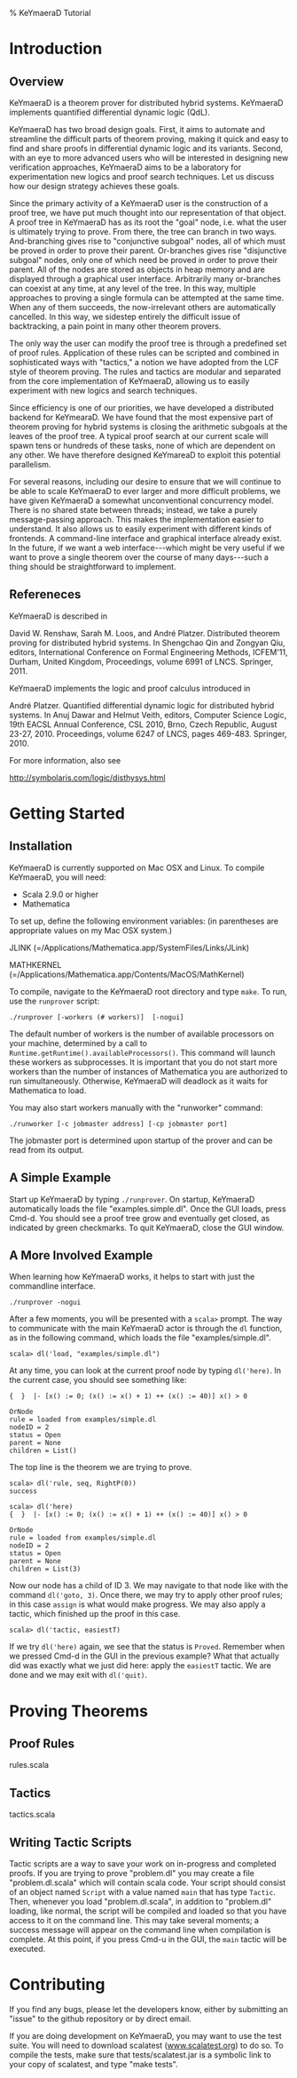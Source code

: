 % KeYmaeraD Tutorial

# Introduction

## Overview

KeYmaeraD is a theorem prover for distributed hybrid systems.
KeYmaeraD implements quantified differential dynamic logic (QdL).

KeYmaeraD has two broad design goals. First, it aims to automate and
streamline the difficult parts of theorem proving, making it quick and
easy to find and share proofs in differential dynamic logic and its
variants. Second, with an eye to more advanced users who will be
interested in designing new verification approaches, KeYmaeraD aims to
be a laboratory for experimentation new logics and proof search
techniques. Let us discuss how our design strategy achieves these
goals.

Since the primary activity of a KeYmaeraD user is the construction of
a proof tree, we have put much thought into our representation of that
object. A proof tree in KeYmaeraD has as its root the "goal" node,
i.e. what the user is ultimately trying to prove. From there, the tree
can branch in two ways. And-branching gives rise to "conjunctive
subgoal" nodes, all of which must be proved in order to prove their
parent. Or-branches gives rise "disjunctive subgoal" nodes, only one
of which need be proved in order to prove their parent. All of the
nodes are stored as objects in heap memory and are displayed through a
graphical user interface. Arbitrarily many or-branches can coexist at
any time, at any level of the tree. In this way, multiple approaches
to proving a single formula can be attempted at the same time. When
any of them succeeds, the now-irrelevant others are automatically
cancelled. In this way, we sidestep entirely the difficult issue of
backtracking, a pain point in many other theorem provers.

The only way the user can modify the proof tree is through a
predefined set of proof rules. Application of these rules can be
scripted and combined in sophisticated ways with "tactics," a notion
we have adopted from the LCF style of theorem proving. The rules and
tactics are modular and separated from the core implementation of
KeYmaeraD, allowing us to easily experiment with new logics and search
techniques.

Since efficiency is one of our priorities, we have developed a
distributed backend for KeYmearaD. We have found that the most
expensive part of theorem proving for hybrid systems is closing the
arithmetic subgoals at the leaves of the proof tree. A typical proof
search at our current scale will spawn tens or hundreds of these
tasks, none of which are dependent on any other. We have therefore
designed KeYmareaD to exploit this potential parallelism.

For several reasons, including our desire to ensure that we will
continue to be able to scale KeYmaeraD to ever larger and more
difficult problems, we have given KeYmaeraD a somewhat unconventional
concurrency model. There is no shared state between threads; instead,
we take a purely message-passing approach. This makes the
implementation easier to understand. It also allows us to easily
experiment with different kinds of frontends. A command-line interface
and graphical interface already exist. In the future, if we want a web
interface---which might be very useful if we want to prove a single
theorem over the course of many days---such a thing should be
straightforward to implement.

## Refereneces

KeYmaeraD is described in

  David W. Renshaw, Sarah M. Loos, and André Platzer.
  Distributed theorem proving for distributed hybrid systems.
  In Shengchao Qin and Zongyan Qiu, editors, International Conference
  on Formal Engineering Methods, ICFEM'11, Durham, United Kingdom,
  Proceedings, volume 6991 of LNCS. Springer, 2011.

KeYmaeraD implements the logic and proof calculus introduced in 

  André Platzer.
  Quantified differential dynamic logic for distributed hybrid systems.
  In Anuj Dawar and Helmut Veith, editors, Computer Science Logic,
  19th EACSL Annual Conference, CSL 2010, Brno, Czech Republic, August 23-27, 2010.
  Proceedings, volume 6247 of LNCS, pages 469-483. Springer, 2010.

For more information, also see

  http://symbolaris.com/logic/disthysys.html


# Getting Started

## Installation

KeYmaeraD is currently supported on Mac OSX and Linux.
To compile KeYmaeraD, you will need:
   - Scala 2.9.0 or higher
   - Mathematica

To set up, define the following environment variables: (in parentheses
are appropriate values on my Mac OSX system.)

JLINK (=/Applications/Mathematica.app/SystemFiles/Links/JLink)

MATHKERNEL (=/Applications/Mathematica.app/Contents/MacOS/MathKernel)

To compile, navigate to the KeYmaeraD root directory and type `make`.
To run, use the `runprover` script:

```
./runprover [-workers (# workers)]  [-nogui]
```

The default number of workers is the number of available processors on
your machine, determined by a call to
`Runtime.getRuntime().availableProcessors()`.  This command will
launch these workers as subprocesses.  It is important that you do not
start more workers than the number of instances of Mathematica you are
authorized to run simultaneously. Otherwise, KeYmaeraD will deadlock
as it waits for Mathematica to load.

You may also start workers manually with the "runworker" command:

```
./runworker [-c jobmaster address] [-cp jobmaster port]
```

The jobmaster port is determined upon startup
of the prover and can be read from its output.

## A Simple Example

Start up KeYmaeraD by typing `./runprover`.  On startup, KeYmaeraD
automatically loads the file "examples.simple.dl". Once the GUI loads,
press Cmd-d. You should see a proof tree grow and eventually get
closed, as indicated by green checkmarks.  To quit KeYmaeraD, close
the GUI window.

## A More Involved Example

When learning how KeYmaeraD works, it helps
to start with just the commandline interface. 

```
./runprover -nogui
```

After a few moments, you will be presented with a `scala>` prompt. The
way to communicate with the main KeYmaeraD actor is through the `dl`
function, as in the following command, which loads the file
"examples/simple.dl".

```
scala> dl('load, "examples/simple.dl")
```

At any time, you can look at the current proof node by typing
`dl('here)`.  In the current case, you should see something like:


```
{  }  |- [x() := 0; (x() := x() + 1) ++ (x() := 40)] x() > 0

OrNode
rule = loaded from examples/simple.dl
nodeID = 2
status = Open
parent = None
children = List()

```

The top line is the theorem we are trying to prove.

```
scala> dl('rule, seq, RightP(0))
success

scala> dl('here)
{  }  |- [x() := 0; (x() := x() + 1) ++ (x() := 40)] x() > 0

OrNode
rule = loaded from examples/simple.dl
nodeID = 2
status = Open
parent = None
children = List(3)
```

Now our node has a child of ID 3.  We may navigate to that node like
with the command `dl('goto, 3)`.  Once there, we may try to apply
other proof rules; in this case `assign` is what would make progress.
We may also apply a tactic, which finished up the proof in this case.

```
scala> dl('tactic, easiestT)
```

If we try `dl('here)` again, we see that the status is `Proved`.
Remember when we pressed Cmd-d in the GUI in the previous example?
What that actually did was exactly what we just did here: apply the
`easiestT` tactic. We are done and we may exit with `dl('quit)`.



# Proving Theorems

## Proof Rules

rules.scala

## Tactics

tactics.scala

## Writing Tactic Scripts

Tactic scripts are a way to save your work on in-progress and
completed proofs. If you are trying to prove "problem.dl" you may
create a file "problem.dl.scala" which will contain scala code. Your
script should consist of an object named `Script` with a value named
`main` that has type `Tactic`. Then, whenever you load
"problem.dl.scala", in addition to "problem.dl" loading, like normal,
the script will be compiled and loaded so that you have access to it
on the command line. This may take several moments; a success message
will appear on the command line when compilation is complete. At this
point, if you press Cmd-u in the GUI, the `main` tactic will be 
executed.



# Contributing

If you find any bugs, please let the developers know, either by
submitting an "issue" to the github repository or by direct email.

If you are doing development on KeYmaeraD, you may want to use the
test suite. You will need to download scalatest (www.scalatest.org) to
do so. To compile the tests, make sure that tests/scalatest.jar is a
symbolic link to your copy of scalatest, and type "make tests".